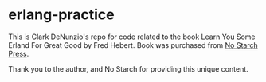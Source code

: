 # erlang-practice

This is Clark DeNunzio's repo for code related to the book Learn You Some Erland For Great Good by Fred Hebert.
Book was purchased from [No Starch Press](https://www.nostarch.com/).

Thank you to the author, and No Starch for providing this unique content.
